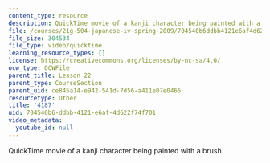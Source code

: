 ```yaml
---
content_type: resource
description: QuickTime movie of a kanji character being painted with a brush.
file: /courses/21g-504-japanese-iv-spring-2009/704540b6ddbb4121e6af4d622f74f701_4187.mov
file_size: 304534
file_type: video/quicktime
learning_resource_types: []
license: https://creativecommons.org/licenses/by-nc-sa/4.0/
ocw_type: OCWFile
parent_title: Lesson 22
parent_type: CourseSection
parent_uid: ce845a14-e942-541d-7d56-a411e07e0465
resourcetype: Other
title: '4187'
uid: 704540b6-ddbb-4121-e6af-4d622f74f701
video_metadata:
  youtube_id: null
---
```

QuickTime movie of a kanji character being painted with a brush.
